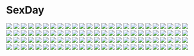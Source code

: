 # SexDay
![](https://konachan.com/image/4f09dd0a223723186183a3744a0f17e3/Konachan.com%20-%20235134%20anthropomorphism%20asanokawa%20blonde_hair%20blue_eyes%20boots%20drink%20garter_belt%20girls_frontline%20gloves%20hat%20long_hair%20navel%20short_hair%20stars%20tattoo.jpg)
![](https://konachan.com/image/32894e60588d76f9220c02a6cd945aac/Konachan.com%20-%2083524%20blue_eyes%20blush%20breasts%20brown_hair%20long_hair%20nipples%20ponytail%20pool%20purple_hair%20swimsuit%20water.jpg)
![](https://konachan.com/image/a0f741c1a493dbd20944095a3119dcf6/Konachan.com%20-%2081360%20benawi%20utawarerumono.jpg)
![](https://konachan.com/image/542582fe11203020fdd430f566dbd02d/Konachan.com%20-%20100969%20bra%20breasts%20cleavage%20demon%20gloves%20koakuma%20open_shirt%20red_eyes%20red_hair%20suzuki_sakura%20touhou%20underwear.jpg)
![](https://konachan.com/jpeg/c410df8744800a87fa01b2f0196c760e/Konachan.com%20-%20146917%20bikini%20black_hair%20blue_eyes%20blue_hair%20brown_eyes%20brown_hair%20green_eyes%20inaba_himeko%20kiriyama_yui%20nagase_iori%20nyantype%20scan%20short_hair%20swimsuit%20water.jpg)
![](https://konachan.com/image/944a6eed3b7f8eb43d7e91b57d1ed0fa/Konachan.com%20-%20144921%20atelier_totori%20brown_hair%20gray_eyes%20kishida_mel%20long_hair%20no_bra%20open_shirt%20teddy_bear%20totooria_helmold%20undressing.jpg)
![](https://konachan.com/image/32a39a95d0dd9aa39cde6296b1847449/Konachan.com%20-%20173004%20all_male%20apron%20armin_arlert%20blonde_hair%20blue_eyes%20book%20brown_hair%20eren_jaeger%20food%20green_eyes%20knife%20male%20moxue_qianxi%20shingeki_no_kyojin%20short_hair.jpg)
![](https://konachan.com/jpeg/f02c56ca51d6b57063c1de9268d046d9/Konachan.com%20-%20208552%20anthropomorphism%20black_hair%20clouds%20en_%28paorasuteki%29%20japanese_clothes%20kantai_collection%20miko%20moon%20night%20red_eyes%20short_hair%20stars%20yamashiro_%28kancolle%29.jpg)
![](https://konachan.com/jpeg/25ff83260bb5c94bf2037463d71718f5/Konachan.com%20-%2057423%20animal_ears%20capura_lin%20i.s.w.%20sword%20tagme%20thighhighs%20weapon.jpg)
![](https://konachan.com/image/4f5f707bc874c383c019c8a88d149a23/Konachan.com%20-%2057620%20chibi%20christmas%20kagamine_len%20kagamine_rin%20male%20tagme_%28artist%29%20vocaloid.jpg)
![](https://konachan.com/jpeg/31e6bbd7ac810816805a5a57fc6ec282/Konachan.com%20-%20215033%20bed%20blonde_hair%20candy%20chocolate%20flandre_scarlet%20flat_chest%20kashiwagi_yamine%20navel%20nipples%20nude%20red_eyes%20spread_legs%20touhou%20vampire%20wings.jpg)
![](https://konachan.com/jpeg/3e909f7a8f48aa5cca260b6b10f0f76d/Konachan.com%20-%20238646%20aqua_eyes%20blonde_hair%20book%20dress%20elbow_gloves%20gloves%20gun%20halloween%20hat%20mosquito_coils%20overwatch%20pumpkin%20short_hair%20thighhighs%20weapon%20white%20wings%20witch.jpg)
![](https://konachan.com/image/bb406e5f7a39f2ced7deaea483545422/Konachan.com%20-%2080559%20aqua_hair%20green_eyes%20hatsune_miku%20twintails%20vocaloid.jpg)
![](https://konachan.com/jpeg/00921949049dbadb1c72309d5e681467/Konachan.com%20-%20220929%20aqua_eyes%20blonde_hair%20blush%20breasts%20censored%20cum%20game_cg%20hulotte%20ikegami_akane%20nipples%20school_swimsuit%20sex%20swimsuit%20yagami_serika.jpg)
![](https://konachan.com/image/3d2256e2ca2d1bbfdc97fee8e275e1a3/Konachan.com%20-%20131332%20%2B15%20bicycle%20building%20city%20original%20scarf%20stars.jpg)
![](https://konachan.com/image/3e7190710a342c2856f33e0eeb2b0463/Konachan.com%20-%20148746%20cassandratree%20flowers%20ib%20ib_%28ib%29%20rose%20wedding_attire.jpg)
![](https://konachan.com/image/68d6dbebb3bc55e651ca6f96e8c256c5/Konachan.com%20-%2064496%20megurine_luka%20vocaloid.jpg)
![](https://konachan.com/jpeg/e6dc9c2c0d0b8b22c85a3701bd25bc52/Konachan.com%20-%20149150%20black_hair%20chuning_lover%20game_cg%20koso%20kurosu_kanade%20sugar_house.jpg)
![](https://konachan.com/image/0b74facd05a9599d4355f84a320845ab/Konachan.com%20-%20261101%20barefoot%20bath%20bathtub%20book%20brown_hair%20card_captor_sakura%20green_eyes%20ibara_dance%20kinomoto_sakura%20navel%20necklace%20nude%20short_hair%20water%20watermark.jpg)
![](https://konachan.com/image/4dab11bf4a0191ccedd9dad843d6db57/Konachan.com%20-%20120456%20blush%20bow%20brown_eyes%20brown_hair%20hakurei_reimu%20japanese_clothes%20miko%20pasutel%20touhou.jpg)
![](https://konachan.com/image/9e742d31c703978b1a558654ab5b32ab/Konachan.com%20-%20125765%20kiriya_nozomi%20mayoi_neko_overrun%21%20serizawa_fumino%20umenomori_chise.jpg)
![](https://konachan.com/image/476248ac5f14d3026026788282e8fa1f/Konachan.com%20-%2023836%20higurashi_no_naku_koro_ni%20sonozaki_shion.jpg)
![](https://konachan.com/image/42f3c249befb078b518fa5cca4163b50/Konachan.com%20-%2074078%20panties%20tinkle%20underwear%20zoom_layer.jpg)
![](https://konachan.com/image/e415ea593eb5e1495cc7b726fa5bca8f/Konachan.com%20-%2081952%20angel_beats%21%20blue%20clouds%20etou_%28cherry7%29%20school_uniform%20sky%20tachibana_kanade%20third-party_edit.jpg)
![](https://konachan.com/image/69d11ebc1a45ffc7c0941baafd79a632/Konachan.com%20-%2028855%20animal%20animal_ears%20blue_eyes%20blue_hair%20blush%20cake%20candy%20cat%20catgirl%20dress%20food%20glasses%20long_hair%20lucky_star%20pink_hair%20purple_hair%20ribbons%20short_hair.jpg)
![](https://konachan.com/jpeg/ff19aaa9529b06206bebba3078e81f18/Konachan.com%20-%20267494%20brown_hair%20building%20cake%20city%20clouds%20drink%20food%20fruit%20kutsunohito%20original%20phone%20purple_eyes%20see_through%20short_hair%20sky%20strawberry%20thighhighs.jpg)
![](https://konachan.com/jpeg/549c390b96a0fc6c28cf4048219c1c07/Konachan.com%20-%2093319%20building%20city%20cola_%28gotouryouta%29%20gloves%20headphones%20night%20original%20pantyhose%20scenic%20skirt%20snow%20umbrella%20water.jpg)
![](https://konachan.com/image/c4062b1f8de2861a9cde5c427e823e80/Konachan.com%20-%20128317%20chain%20elbow_gloves%20eyepatch%20flowers%20gloves%20kuroi_%28liar-player%29%20necklace%20nico_nico_singer%20petals%20rose%20shialu_%28singer%29%20short_hair.jpg)
![](https://konachan.com/image/d018c040b9357deba18821abea3c4694/Konachan.com%20-%2019925%20artoria_pendragon_%28all%29%20fate_%28series%29%20fate_stay_night%20saber.jpg)
![](https://konachan.com/image/1c67d2efd6510da6b56731324805527c/Konachan.com%20-%2055675%20fate_testarossa%20maetaku%20mahou_shoujo_lyrical_nanoha%20mahou_shoujo_lyrical_nanoha_strikers%20nhk_ni_youkoso%20takamachi_nanoha%20yagami_hayate.jpg)
![](https://konachan.com/image/6d0154f5977cf7642d7ec961c72b38a7/Konachan.com%20-%20298493%20blush%20breasts%20brown_hair%20cleavage%20close%20green_eyes%20japanese_clothes%20long_hair%20original%20tonari_no_kai_keruberosu%20yukata.jpg)
![](https://konachan.com/jpeg/be7084921d7ea63885f798790e329a7d/Konachan.com%20-%20290085%20aliasing%20armor%20bodysuit%20close%20heart%20homura_%28xenoblade%29%20leonmandala%20red_eyes%20red_hair%20short_hair%20xenoblade.jpg)
![](https://konachan.com/image/f920d2873aed69afbd7d7aab027b37cf/Konachan.com%20-%207691%20cape%20fate_testarossa%20mahou_shoujo_lyrical_nanoha%20mahou_shoujo_lyrical_nanoha_a%27s%20red_eyes%20reinforce_zwei%20sword%20twintails%20weapon%20wings.jpg)
![](https://konachan.com/jpeg/31cd2dcc8211ce0c35596a10d0b36528/Konachan.com%20-%20122587%20game_cg%20kikouyoku_senki_tenkuu_no_yumina%20long_hair%20midorishita_yumina%20school_uniform%20staff.jpg)
![](https://konachan.com/image/f7e3eb8767fbbc1e49e3fd3a07cc15d5/Konachan.com%20-%20284062%20arknights%20basketball%20brown_eyes%20brown_hair%20building%20gloves%20halo%20ibara_dance%20pantyhose%20short_hair%20skirt%20sky%20sport%20sunset%20tree%20watermark%20wings.jpg)
![](https://konachan.com/image/fbf160c7f26f872608e19957aea23815/Konachan.com%20-%2034925%202girls%20bed%20blue_eyes%20blush%20breasts%20matsubara_yuna%20nipples%20nude%20oda_nanami%20peko%20red_eyes%20sono_hanabira_ni_kuchizuke_wo%20yuri.jpg)
![](https://konachan.com/image/afab1963ff5f8e706c0781a100e05bca/Konachan.com%20-%20158581%20flowers%20ib%20ib_%28ib%29%20reanisu_lunashi%20rose%20tagme%20umbrella%20yume_nikki.jpg)
![](https://konachan.com/jpeg/809184caa6e97ca0e2bd74442079c5b9/Konachan.com%20-%20120378%20blush%20breasts%20censored%20game_cg%20komori_kei%20lisa_eostre%20nipples%20open_shirt%20pussy%20ricotta%20twintails%20walkure_romanze%20white_hair.jpg)
![](https://konachan.com/jpeg/762313501c343e5ff08c40b08025ff73/Konachan.com%20-%20172207%20animal%20black_hair%20dress%20fang%20headband%20itomugi-kun%20red_eyes%20short_hair%20snake%20touhou%20translation_request%20yasaka_kanako.jpg)
![](https://konachan.com/image/7260869c44b1fafefad42e600250eee1/Konachan.com%20-%20160098%20animal%20bondage%20chain%20crown%20flowers%20jjwww_love%20original%20rose%20shackles%20snake.jpg)
![](https://konachan.com/jpeg/8d01069bac4c36210e8e9cc44a7033d1/Konachan.com%20-%20291571%20animal%20aqua_eyes%20blush%20breasts%20chinese_dress%20cleavage%20clouds%20dress%20fang%20flowers%20ganaha_hibiki%20hamuzou%20idolmaster%20purple_hair%20sky%20water%20wristwear.jpg)
![](https://konachan.com/image/9f10c858b7a27965a6a448c806adeaab/Konachan.com%20-%20102170%20akemi_homura%20godharo1%20kyuubee%20mahou_shoujo_madoka_magica.jpg)
![](https://konachan.com/image/97f3a62664ad585a5c0008e4e7e2f608/Konachan.com%20-%20177900%20chiyome_%28p%26d%29%20gloves%20headdress%20kaki_s%20long_hair%20pink_eyes%20pink_hair%20puzzle_%26_dragons%20skirt%20spear%20twintails%20weapon.jpg)
![](https://konachan.com/image/b76fa41e71e2f75742025dfd50416a81/Konachan.com%20-%2016346%20alphonse_elric%20edward_elric%20fullmetal_alchemist.jpg)
![](https://konachan.com/image/d7989664fded4de194b378dab8c4d4ee/Konachan.com%20-%20219102%20aqua_eyes%20aqua_hair%20atdan%20breasts%20hatsune_miku%20long_hair%20twintails%20vocaloid%20watermark.jpg)
![](https://konachan.com/jpeg/9220a469ae709e24d955e6d2d43aa8c7/Konachan.com%20-%20149402%20alcot%20barefoot%20beach%20blue_hair%20dress%20game_cg%20hat%20long_hair%20red_eyes%20sawatari_nanagi%20skirt%20skirt_lift%20sky%20takoyaki_%28roast%29%20water.jpg)
![](https://konachan.com/image/a385bddb80a9beba7b43b09219ce58f4/Konachan.com%20-%20133015%20breasts%20hatsune_miku%20irohasu%20long_hair%20nipples%20panties%20petals%20pink_eyes%20pink_hair%20sakura_miku%20thighhighs%20topless%20underwear%20vocaloid.jpg)
![](https://konachan.com/image/ed94f83961687b91bc5a0d72955d8868/Konachan.com%20-%20291348%20bra%20breasts%20cleavage%20gag%20go-toubun_no_hanayome%20kongbai%20nakano_nino%20pantyhose%20see_through%20torn_clothes%20underwear.jpg)
![](https://konachan.com/jpeg/61276c34b15479a876e7dad35ec04fbe/Konachan.com%20-%20173631%20animal_ears%20blush%20breasts%20catgirl%20cleavage%20erect_nipples%20fang%20hoodie%20miko_92%20navel%20no_bra%20nopan%20open_shirt%20original%20red_eyes%20tail%20white%20white_hair.jpg)
![](https://konachan.com/jpeg/59802de90d874ddfdf6dced4d332f897/Konachan.com%20-%20272469%20aqua_eyes%20aqua_hair%20choker%20hat%20hatsune_miku%20headphones%20long_hair%20lpip%20third-party_edit%20twintails%20vocaloid%20white.jpg)
![](https://konachan.com/image/3052d1dc5ececabee0aa66e577607c9c/Konachan.com%20-%2017593%20japanese_clothes%20makino_nanami%20miko%20moon%20suigetsu.jpg)
![](https://konachan.com/image/8857397c0965b5896f3fb027b3cddd28/Konachan.com%20-%20155719%20ariel_org%20ass%20boots%20breasts%20gloves%20nakaba_reimei%20pink_hair%20purple_eyes%20super_robot_wars.jpg)
![](https://konachan.com/jpeg/d680f602d477ac118b4bf3cd524a3249/Konachan.com%20-%20290832%20anus%20ass%20breasts%20fate_grand_order%20fate_%28series%29%20magicxiang%20nopan%20pantyhose%20pubic_hair%20purple_hair%20pussy%20red_eyes%20see_through.jpg)
![](https://konachan.com/image/43dd396ad9bbd25bfdc83f31e97561b1/Konachan.com%20-%20262526%20animal%20animal_ears%20aqua_eyes%20bell%20breasts%20cat%20catgirl%20cleavage%20collar%20dress%20fang%20flowers%20gloves%20reia%20ribbons%20rose%20tail%20thighhighs%20white_hair.jpg)
![](https://konachan.com/image/84e9aebe44e379875eba0aef0bd4ed15/Konachan.com%20-%20182451%20animal%20bird%20cetera%20cherry_blossoms%20flowers%20hieda_no_akyuu%20japanese_clothes%20kimono%20touhou.jpg)
![](https://konachan.com/image/55030449cd7a2945e2fa74d1775d50dc/Konachan.com%20-%2014556%20angel_dust%20japanese_clothes%20miko%20nanase_aoi%20wings.jpg)
![](https://konachan.com/image/799ac295683aeb3b421542553145a162/Konachan.com%20-%2036994%20dualscreen%20suzuhira_hiro.jpg)
![](https://konachan.com/jpeg/f82bc44eb1a4d17a9e4f3b5234358502/Konachan.com%20-%20209089%20breasts%20censored%20cum%20dariya%20eyepatch%20game_cg%20kenseiki_alpha_ride%20long_hair%20nipples%20nude%20penis%20pussy%20red_hair%20sex%20tagme_%28artist%29.jpg)
![](https://konachan.com/image/d202184112b5ebe203c77dd9473df726/Konachan.com%20-%2025699%20animal_ears%20catgirl%20chie_rumiko%20furude_rika%20group%20hanyuu%20houjou_satoko%20houjou_teppei%20irie_kyosuke%20ryuuguu_rena%20sonozaki_mion%20takano_miyo.jpeg)
![](https://konachan.com/image/acc39178b322fadb43cf68511c436ce1/Konachan.com%20-%2045331%20game_cg%20nitroplus%20panties%20sky%20spica%20sumaga%20tsuji_santa%20underwear.jpg)
![](https://konachan.com/jpeg/b8586c9912fdef0867375d6f0458f229/Konachan.com%20-%20229158%20aqua_eyes%20ass%20bikini%20black_hair%20brown_hair%20clouds%20flat_chest%20game_cg%20loli%20long_hair%20ponytail%20sky%20swimsuit%20tree%20twintails%20water%20white_hair%20wink.jpg)
![](https://konachan.com/jpeg/c8eb3bec9351f965ffb0f96273ab93bd/Konachan.com%20-%20282565%20black_hair%20blush%20breasts%20brown_eyes%20game_cg%20long_hair%20nipples%20ponytail%20pussy%20pussy_juice%20seven_sirens%20spread_legs%20tagme_%28artist%29%20thighhighs%20uncensored.jpg)
![](https://konachan.com/jpeg/60dc687b168fa78ce5e511b2b3e4bfe7/Konachan.com%20-%20171801%20blonde_hair%20blue_eyes%20game_cg%20long_hair%20necklace%20skirt%20tenmaso%20thighhighs%20tsukioka_izumi%20twintails%20whirlpool%20zettai_ryouiki.jpg)
![](https://konachan.com/image/ee5c9edfaf9e6a85052d5a84febafb7d/Konachan.com%20-%20242685%20apron%20astolfo%20bow%20bra%20braids%20breasts%20dress%20foxgirl%20gloves%20group%20headdress%20long_hair%20maid%20male%20pantyhose%20pink_hair%20signed%20stairs%20tail%20trap%20wink.jpg)
![](https://konachan.com/jpeg/64525dc69404bb4b37c6d52a4599c89a/Konachan.com%20-%20239381%20annin_doufu%20blonde_hair%20blush%20book%20braids%20brown_hair%20green_hair%20houjou_karen%20idolmaster%20jougasaki_rika%20loli%20long_hair%20necklace%20phone%20school_uniform.jpg)
![](https://konachan.com/jpeg/9e234b061399cfe9a6cab9129bc328f9/Konachan.com%20-%20171581%20bicolored_eyes%20blush%20dress%20kazenokaze%20kirisawa_reika%20long_hair%20original%20red_hair.jpg)
![](https://konachan.com/jpeg/d0cdbce6890864a180267ec6e0219def/Konachan.com%20-%20239730%20ain_%28elsword%29%20all_male%20elsword%20gray_hair%20green_eyes%20hoodie%20magic%20male%20short_hair%20tagme_%28artist%29%20waifu2x%20weapon%20wristwear.jpg)
![](https://konachan.com/jpeg/eb0358feead1a39c2abfaaa30ceea49a/Konachan.com%20-%20248683%202girls%20black_hair%20blush%20bow%20dress%20gunp%20headband%20long_hair%20pantyhose%20pink_eyes%20pink_hair%20purple_eyes%20ribbons%20short_hair%20skirt%20socks%20twintails.jpg)
![](https://konachan.com/image/333597da9b9b35ec8e37b0594f2d8265/Konachan.com%20-%2023813%20animal_ears%20bunny_ears%20bunnygirl%20dears%20green_eyes%20green_hair%20long_hair%20miu_%28dears%29%20pink_hair%20red_eyes%20ren_%28dears%29.jpg)
![](https://konachan.com/image/41304dec6052dde3cd505f62658f7e39/Konachan.com%20-%20196842%20anthropomorphism%20blue_eyes%20kantai_collection%20long_hair%20pantyhose%20ro-500_%28kancolle%29%20signed%20tebi_%28tbd11%29%20u-511_%28kancolle%29%20white_hair.jpg)
![](https://konachan.com/image/063fd2a5c318f4d3a1c3913d1a22886d/Konachan.com%20-%20217574%202girls%20atago_%28kancolle%29%20blonde_hair%20blush%20breasts%20fang%20gray_hair%20green_eyes%20hat%20long_hair%20nipples%20watermark%20wink%20xin_%28moehime%29%20yellow_eyes%20yuri.jpg)
![](https://konachan.com/image/27d5ec67f2a8dc5f81b5bff1cee28c6b/Konachan.com%20-%20280788%202girls%20bed%20chihuri405%20gray_hair%20long_hair%20original%20pink_hair%20shirt%20sleeping%20teddy_bear%20yana_%28chihuri%29%20zoya_%28chihuri%29.jpg)
![](https://konachan.com/image/169502f9e6fdbb8568a7926b8b2b18b1/Konachan.com%20-%20122933%20aisaka_taiga%20close%20long_hair%20monochrome%20toradora%20whick_%28mywhite%29.jpg)
![](https://konachan.com/image/376658d1a2f3b5693b57e1409aef1d8e/Konachan.com%20-%20139151%20kamisama_no_memo_chou%20kishida_mel%20shionji_yuuko.jpg)
![](https://konachan.com/jpeg/8fcf25cba1029b91ae80c96251a09498/Konachan.com%20-%2094283%20black_hair%20game_cg%20haruka_na_sora%20hashimoto_takashi%20kuranaga_kozue%20short_hair.jpg)
![](https://konachan.com/jpeg/2ab890ad970cd271c0f9746bddb6fdf2/Konachan.com%20-%20256112%202girls%20fingering%20hasekura_airi%20misaki_kurehito%20sasaki_kaori%20scan%20trumple%20ushinawareta_mirai_wo_motomete%20yuri.jpg)
![](https://konachan.com/image/2b6df9162236af5e54333e8cf7446d42/Konachan.com%20-%20150479%2012cat%20jpeg_artifacts%20tagme.jpg)
![](https://konachan.com/image/beecc79d61a61dcea46e5698c57820bc/Konachan.com%20-%20304779%20original%20renren_%2822963369%29%20scarf%20signed.jpg)
![](https://konachan.com/jpeg/a748bf564cba0d91ad2532cc7a9d99ba/Konachan.com%20-%20268286%20barefoot%20beach%20bikini%20blue_eyes%20braids%20clouds%20flowers%20karna%20lack%20loli%20long_hair%20navel%20ponytail%20short_hair%20sky%20swimsuit%20tattoo%20tree%20white_hair.jpg)
![](https://konachan.com/image/26a65a9f0004c0a9eea63777670fb835/Konachan.com%20-%20151449%202girls%20breasts%20chinese_clothes%20chinese_dress%20cleavage%20hatsune_miku%20megurine_luka%20mono_%28shootingstar-hitomi%29%20project_diva%20thighhighs%20vocaloid%20white.jpg)
![](https://konachan.com/jpeg/37228461b638ce8685c2e599c1fc84f6/Konachan.com%20-%20214207%202girls%20bell%20bra%20breasts%20catgirl%20cleavage%20collar%20dark_skin%20glasses%20headband%20hewsack%20long_hair%20panties%20ponytail%20red_eyes%20short_hair%20tail%20underwear.jpg)
![](https://konachan.com/image/f5f305055688a829bc339d18592313ab/Konachan.com%20-%2025777%20archer%20fate_%28series%29%20fate_stay_night%20male%20tohsaka_rin.jpeg)
![](https://konachan.com/image/965b98e896b77298339f0cf3b8317fdc/Konachan.com%20-%20228797%20blonde_hair%20blue_eyes%20breasts%20cait%20cleavage%20cosplay%20crossover%20dress%20gloves%20hat%20kashiwazaki_sena%20phone%20pokemon%20ponytail%20wet.jpg)
![](https://konachan.com/image/1fe5eac3bdf39e742310d995672d99ea/Konachan.com%20-%20154952%20final_fantasy%20final_fantasy_xiii%20oerba_dia_vanille%20orange_hair%20tagme_%28artist%29%20watermark.jpg)
![](https://konachan.com/jpeg/5e557f655cdb785b9f86daa8843b5160/Konachan.com%20-%20276020%20aqua_eyes%20black_hair%20breasts%20cameltoe%20chinese_dress%20dark_skin%20hai_ookami%20long_hair%20original%20panties%20ponytail%20skirt_lift%20thighhighs%20underwear.jpg)
![](https://konachan.com/image/5c0a575c342cd94ef644e9fdf9995fad/Konachan.com%20-%20299847%20building%20cherry_blossoms%20clouds%20flowers%20original%20ren2211%20scenic%20sky%20sword%20tree%20water%20waterfall%20weapon.jpg)
![](https://konachan.com/image/11df340f508c20c44fa812515f26804b/Konachan.com%20-%20282619%20dark_skin%20kvpk5428%20night%20original%20scenic%20sky%20stars.jpg)
![](https://konachan.com/image/21e50e4258f7e81a97906efe55792d70/Konachan.com%20-%20156681%202girls%20blonde_hair%20brown_hair%20butterfly%20dress%20forest%20hat%20maribel_han%20masikaku%20touhou%20tree%20usami_renko.jpg)
![](https://konachan.com/image/0cf1f6ecda78407892ac8b1e0b58189d/Konachan.com%20-%20204478%20bai_yemeng%20blue_eyes%20long_hair%20necklace%20original%20shorts%20signed%20tian_ling_qian_ye.jpg)
![](https://konachan.com/image/ba44211d3d1c7a8b7db459eee7883a9f/Konachan.com%20-%2083949%20ayanami_rei%20bodysuit%20neon_genesis_evangelion%20red_eyes%20siraha%20skintight.jpg)
![](https://konachan.com/image/de0e767c63d11b5ceb89d4d1dc3e09df/Konachan.com%20-%2086552%20animal_ears%20bell%20blue_hair%20bow%20catgirl%20forest%20game_cg%20japanese_clothes%20kiryuu_hina%20mikagami_mamizu%20neko_koi%20pink_eyes%20short_hair%20tree%20whirlpool.jpg)
![](https://konachan.com/image/e3d6b7ec435e74b807c3147ad6d9b199/Konachan.com%20-%20159177%201991_%28blz%29%202girls%20angel%20green_eyes%20original%20purple_hair%20tears%20wings.jpg)
![](https://konachan.com/image/12a1d90efa86c4e76cf237620be5d2d8/Konachan.com%20-%20211650%20aliasing%20breasts%20cleavage%20gia%20gray_hair%20gun%20long_hair%20navel%20original%20red_eyes%20signed%20thighhighs%20weapon.jpg)
![](https://konachan.com/image/1e077ec52eaf065169929ab9803f0376/Konachan.com%20-%2011214%20tagme.jpg)
![](https://konachan.com/jpeg/4bff51d21f7edd9e4f445c27bef7d5a9/Konachan.com%20-%20169876%20aqua_eyes%20bikini%20blush%20boat%20breast_grab%20breasts%20censored%20game_cg%20itou_life%20long_hair%20nanase_momoka%20navel%20nipples%20pink_hair%20sex%20swimsuit%20water%20wet.jpg)
![](https://konachan.com/image/d36637b54ba97a8aace38b1e47b300cc/Konachan.com%20-%20133783%20breasts%20kamiya_maneki%20nipples%20panties%20relations._sister_x_sister.%20striped_panties%20topless%20underwear.jpg)
![](https://konachan.com/image/c5a0c96b8870de535553a84510578b7c/Konachan.com%20-%207717%20clannad%20sakagami_tomoyo.jpg)
![](https://konachan.com/jpeg/602d1adc505db1c6cd5fa38c28321a63/Konachan.com%20-%2081291%20breasts%20can_fes%20game_cg%20hinamatsuri_touko%20nipples%20open_shirt%20red_hair%20spread_legs%20toyohime_minori.jpg)
![](https://konachan.com/image/393763c767a5ddd8f3aef90cc9fa4c4a/Konachan.com%20-%20242596%202girls%20black_hair%20book%20brown_eyes%20clouds%20dreadtie%20gray_eyes%20gun%20headphones%20original%20paper%20scenic%20school_uniform%20short_hair%20signed%20sky%20tie%20tree%20weapon.jpg)
![](https://konachan.com/image/5254cb76cd4ac9d87434a2ffde5e3e7f/Konachan.com%20-%20128250%20aqua_hair%20barefoot%20bed%20blue_hair%20blush%20cirno%20fairy%20hat%20morino_hon%20pajamas%20touhou%20wings.jpg)
